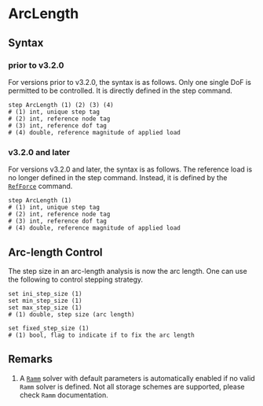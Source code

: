 # ArcLength

## Syntax

### prior to v3.2.0

For versions prior to v3.2.0, the syntax is as follows.
Only one single DoF is permitted to be controlled.
It is directly defined in the step command.

```text
step ArcLength (1) (2) (3) (4)
# (1) int, unique step tag
# (2) int, reference node tag
# (3) int, reference dof tag
# (4) double, reference magnitude of applied load
```

### v3.2.0 and later

For versions v3.2.0 and later, the syntax is as follows.
The reference load is no longer defined in the step command.
Instead, it is defined by the [`RefForce`](../../Collection/Define/load.md) command.

```text
step ArcLength (1)
# (1) int, unique step tag
# (2) int, reference node tag
# (3) int, reference dof tag
# (4) double, reference magnitude of applied load
```

## Arc-length Control

The step size in an arc-length analysis is now the arc length.
One can use the following to control stepping strategy.

```
set ini_step_size (1)
set min_step_size (1)
set max_step_size (1)
# (1) double, step size (arc length)

set fixed_step_size (1)
# (1) bool, flag to indicate if to fix the arc length
```

## Remarks

1. A [`Ramm`](../Solver/Ramm.md) solver with default parameters is automatically enabled if no valid `Ramm` solver is
   defined. Not all storage schemes are supported, please check `Ramm` documentation.
